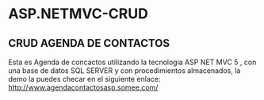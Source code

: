 # ASP.NETMVC-CRUD
## CRUD AGENDA DE CONTACTOS
Esta es Agenda de concactos utilizando la tecnologia ASP NET MVC 5 , con una base de datos SQL SERVER y con procedimientos almacenados, la demo la puedes checar en el siguiente enlace:
http://www.agendacontactosasp.somee.com/
